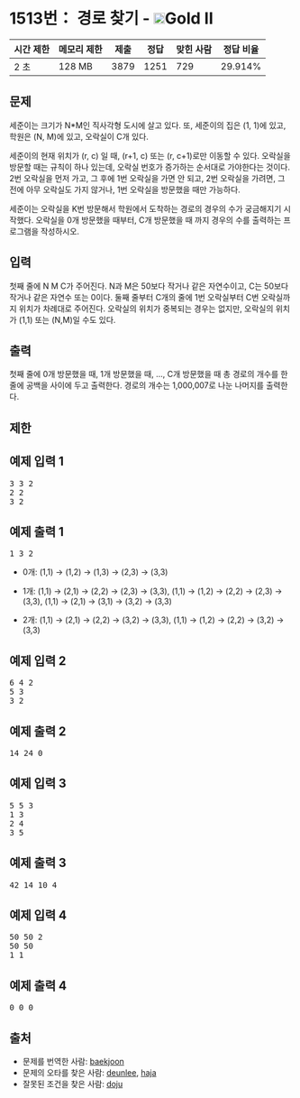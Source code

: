 # 1513번： 경로 찾기 - <img src="https://static.solved.ac/tier_small/14.svg" style="height:20px" />Gold II


| 시간 제한 | 메모리 제한 | 제출 | 정답 | 맞힌 사람 | 정답 비율 |
| --- | --- | --- | --- | --- | --- |
| 2 초 | 128 MB | 3879 | 1251 | 729 | 29.914% |


## 문제


세준이는 크기가 N*M인 직사각형 도시에 살고 있다. 또, 세준이의 집은 (1, 1)에 있고, 학원은 (N, M)에 있고, 오락실이 C개 있다.

세준이의 현재 위치가 (r, c) 일 때, (r+1, c) 또는 (r, c+1)로만 이동할 수 있다. 오락실을 방문할 때는 규칙이 하나 있는데, 오락실 번호가 증가하는 순서대로 가야한다는 것이다. 2번 오락실을 먼저 가고, 그 후에 1번 오락실을 가면 안 되고, 2번 오락실을 가려면, 그 전에 아무 오락실도 가지 않거나, 1번 오락실을 방문했을 때만 가능하다.

세준이는 오락실을 K번 방문해서 학원에서 도착하는 경로의 경우의 수가 궁금해지기 시작했다. 오락실을 0개 방문했을 때부터, C개 방문했을 때 까지 경우의 수를 출력하는 프로그램을 작성하시오.




## 입력


첫째 줄에 N M C가 주어진다. N과 M은 50보다 작거나 같은 자연수이고, C는 50보다 작거나 같은 자연수 또는 0이다. 둘째 줄부터 C개의 줄에 1번 오락실부터 C번 오락실까지 위치가 차례대로 주어진다. 오락실의 위치가 중복되는 경우는 없지만, 오락실의 위치가 (1,1) 또는 (N,M)일 수도 있다.




## 출력


첫째 줄에 0개 방문했을 때, 1개 방문했을 때, ..., C개 방문했을 때 총 경로의 개수를 한 줄에 공백을 사이에 두고 출력한다. 경로의 개수는 1,000,007로 나눈 나머지를 출력한다.




## 제한




## 예제 입력 1


<pre>3 3 2
2 2
3 2
</pre>


## 예제 출력 1


<pre>1 3 2
</pre>


- 0개: (1,1) → (1,2) → (1,3) → (2,3) → (3,3)

- 1개: (1,1) → (2,1) → (2,2) → (2,3) → (3,3), (1,1) → (1,2) → (2,2) → (2,3) → (3,3), (1,1) → (2,1) → (3,1) → (3,2) → (3,3)

- 2개: (1,1) → (2,1) → (2,2) → (3,2) → (3,3), (1,1) → (1,2) → (2,2) → (3,2) → (3,3)







## 예제 입력 2


<pre>6 4 2
5 3
3 2
</pre>


## 예제 출력 2


<pre>14 24 0
</pre>




## 예제 입력 3


<pre>5 5 3
1 3
2 4
3 5
</pre>


## 예제 출력 3


<pre>42 14 10 4
</pre>




## 예제 입력 4


<pre>50 50 2
50 50
1 1
</pre>


## 예제 출력 4


<pre>0 0 0
</pre>






## 출처


- 문제를 번역한 사람: [baekjoon](/user/baekjoon)
- 문제의 오타를 찾은 사람: [deunlee](/user/deunlee), [haja](/user/haja)
- 잘못된 조건을 찾은 사람: [doju](/user/doju)




